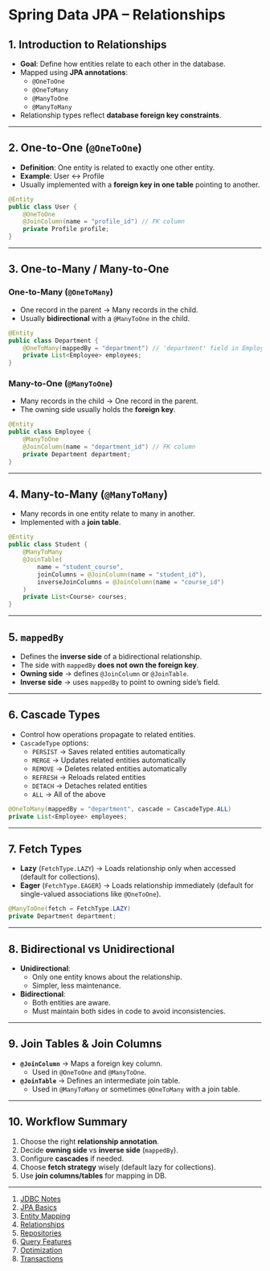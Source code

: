# Spring Data JPA – Relationships

## 1. Introduction to Relationships
- **Goal**: Define how entities relate to each other in the database.
- Mapped using **JPA annotations**:
  - `@OneToOne`
  - `@OneToMany`
  - `@ManyToOne`
  - `@ManyToMany`
- Relationship types reflect **database foreign key constraints**.

---

## 2. One-to-One (`@OneToOne`)
- **Definition**: One entity is related to exactly one other entity.
- **Example**: User ↔ Profile
- Usually implemented with a **foreign key in one table** pointing to another.

```java
@Entity
public class User {
    @OneToOne
    @JoinColumn(name = "profile_id") // FK column
    private Profile profile;
}
```

---

## 3. One-to-Many / Many-to-One
### One-to-Many (`@OneToMany`)
- One record in the parent → Many records in the child.
- Usually **bidirectional** with a `@ManyToOne` in the child.

```java
@Entity
public class Department {
    @OneToMany(mappedBy = "department") // 'department' field in Employee
    private List<Employee> employees;
}
```

### Many-to-One (`@ManyToOne`)
- Many records in the child → One record in the parent.
- The owning side usually holds the **foreign key**.

```java
@Entity
public class Employee {
    @ManyToOne
    @JoinColumn(name = "department_id") // FK column
    private Department department;
}
```

---

## 4. Many-to-Many (`@ManyToMany`)
- Many records in one entity relate to many in another.
- Implemented with a **join table**.

```java
@Entity
public class Student {
    @ManyToMany
    @JoinTable(
        name = "student_course",
        joinColumns = @JoinColumn(name = "student_id"),
        inverseJoinColumns = @JoinColumn(name = "course_id")
    )
    private List<Course> courses;
}
```

---

## 5. `mappedBy`
- Defines the **inverse side** of a bidirectional relationship.
- The side with `mappedBy` **does not own the foreign key**.
- **Owning side** → defines `@JoinColumn` or `@JoinTable`.
- **Inverse side** → uses `mappedBy` to point to owning side’s field.

---

## 6. Cascade Types
- Control how operations propagate to related entities.
- `CascadeType` options:
  - `PERSIST` → Saves related entities automatically
  - `MERGE` → Updates related entities automatically
  - `REMOVE` → Deletes related entities automatically
  - `REFRESH` → Reloads related entities
  - `DETACH` → Detaches related entities
  - `ALL` → All of the above

```java
@OneToMany(mappedBy = "department", cascade = CascadeType.ALL)
private List<Employee> employees;
```

---

## 7. Fetch Types
- **Lazy** (`FetchType.LAZY`) → Loads relationship only when accessed (default for collections).
- **Eager** (`FetchType.EAGER`) → Loads relationship immediately (default for single-valued associations like `@OneToOne`).

```java
@ManyToOne(fetch = FetchType.LAZY)
private Department department;
```

---

## 8. Bidirectional vs Unidirectional
- **Unidirectional**:
  - Only one entity knows about the relationship.
  - Simpler, less maintenance.
- **Bidirectional**:
  - Both entities are aware.
  - Must maintain both sides in code to avoid inconsistencies.

---

## 9. Join Tables & Join Columns
- **`@JoinColumn`** → Maps a foreign key column.
  - Used in `@OneToOne` and `@ManyToOne`.
- **`@JoinTable`** → Defines an intermediate join table.
  - Used in `@ManyToMany` or sometimes `@OneToMany` with a join table.

---

## 10. Workflow Summary
1. Choose the right **relationship annotation**.
2. Decide **owning side** vs **inverse side** (`mappedBy`).
3. Configure **cascades** if needed.
4. Choose **fetch strategy** wisely (default lazy for collections).
5. Use **join columns/tables** for mapping in DB.
---
1. [JDBC Notes](https://github.com/rampri98/spring-jpa-notes/tree/01-spring-jdbc)
2. [JPA Basics](https://github.com/rampri98/spring-jpa-notes/tree/02-spring-jpa-basics)
3. [Entity Mapping](https://github.com/rampri98/spring-jpa-notes/tree/03-spring-jpa-entity-mapping)
4. [Relationships](https://github.com/rampri98/spring-jpa-notes/tree/04-spring-jpa-relationships)
5. [Repositories](https://github.com/rampri98/spring-jpa-notes/tree/05-spring-jpa-repositories)
6. [Query Features](https://github.com/rampri98/spring-jpa-notes/tree/06-spring-jpa-query-features)
7. [Optimization](https://github.com/rampri98/spring-jpa-notes/tree/07-spring-jpa-optimization)
8. [Transactions](https://github.com/rampri98/spring-jpa-notes/tree/08-spring-jpa-transactions)
